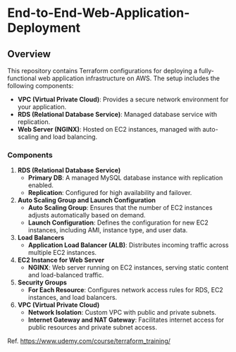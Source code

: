 # End-to-End-Web-Application-Deployment

## Overview
This repository contains Terraform configurations for deploying a fully-functional web application infrastructure on AWS. The setup includes the following components:
- **VPC (Virtual Private Cloud)**: Provides a secure network environment for your application.
- **RDS (Relational Database Service)**: Managed database service with replication.
- **Web Server (NGINX)**: Hosted on EC2 instances, managed with auto-scaling and load balancing.

### Components
1. **RDS (Relational Database Service)**
   - **Primary DB**: A managed MySQL database instance with replication enabled.
   - **Replication**: Configured for high availability and failover.
2. **Auto Scaling Group and Launch Configuration**
   - **Auto Scaling Group**: Ensures that the number of EC2 instances adjusts automatically based on demand.
   - **Launch Configuration**: Defines the configuration for new EC2 instances, including AMI, instance type, and user data.
3. **Load Balancers**
   - **Application Load Balancer (ALB)**: Distributes incoming traffic across multiple EC2 instances.
4. **EC2 Instance for Web Server**
   - **NGINX**: Web server running on EC2 instances, serving static content and load-balanced traffic.
5. **Security Groups**
   - **For Each Resource**: Configures network access rules for RDS, EC2 instances, and load balancers.
6. **VPC (Virtual Private Cloud)**
   - **Network Isolation**: Custom VPC with public and private subnets.
   - **Internet Gateway and NAT Gateway**: Facilitates internet access for public resources and private subnet access.

Ref. https://www.udemy.com/course/terraform_training/
